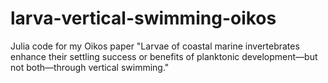 # larva-vertical-swimming-oikos
Julia code for my Oikos paper "Larvae of coastal marine invertebrates enhance their settling success or benefits of planktonic development—but not both—through vertical swimming."
